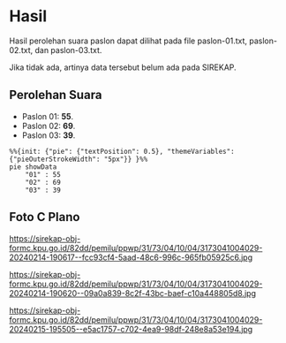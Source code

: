 # Hasil

Hasil perolehan suara paslon dapat dilihat pada file paslon-01.txt, paslon-02.txt, dan paslon-03.txt.

Jika tidak ada, artinya data tersebut belum ada pada SIREKAP.

## Perolehan Suara

 * Paslon 01: **55**.
 * Paslon 02: **69**.
 * Paslon 03: **39**.

```mermaid
%%{init: {"pie": {"textPosition": 0.5}, "themeVariables": {"pieOuterStrokeWidth": "5px"}} }%%
pie showData
    "01" : 55
    "02" : 69
    "03" : 39
```
## Foto C Plano

https://sirekap-obj-formc.kpu.go.id/82dd/pemilu/ppwp/31/73/04/10/04/3173041004029-20240214-190617--fcc93cf4-5aad-48c6-996c-965fb05925c6.jpg

https://sirekap-obj-formc.kpu.go.id/82dd/pemilu/ppwp/31/73/04/10/04/3173041004029-20240214-190620--09a0a839-8c2f-43bc-baef-c10a448805d8.jpg

https://sirekap-obj-formc.kpu.go.id/82dd/pemilu/ppwp/31/73/04/10/04/3173041004029-20240215-195505--e5ac1757-c702-4ea9-98df-248e8a53e194.jpg
